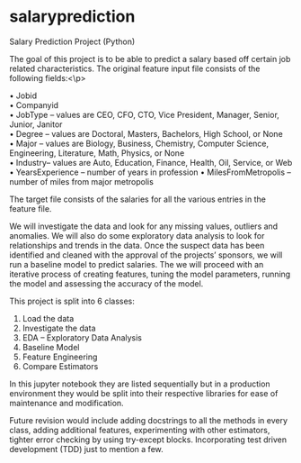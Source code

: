 # salaryprediction
Salary Prediction Project (Python)

<p>The goal of this project is to be able to predict a salary based off certain job related characteristics. The original feature input file consists of the following fields:<\p>

•	Jobid                    
•	Companyid             
•	JobType – values are CEO, CFO, CTO, Vice President, Manager, Senior, Junior, Janitor                
•	Degree – values are Doctoral, Masters, Bachelors, High School, or None             
•	Major – values are Biology, Business, Chemistry, Computer Science, Engineering, Literature, Math, Physics, or None                 
•	Industry– values are Auto, Education, Finance, Health, Oil, Service, or Web
•	YearsExperience – number of years in profession 
•	MilesFromMetropolis – number of miles from major metropolis 

The target file consists of the salaries for all the various entries in the feature file.

We will investigate the data and look for any missing values, outliers and anomalies.  We will also do some exploratory data analysis to look for relationships and trends in the data.  Once the suspect data has been identified and cleaned with the approval of the projects’ sponsors, we will run a baseline model to predict salaries.  The we will proceed with an iterative process of creating features, tuning the model parameters, running the model and assessing the accuracy of the model.

This project is split into 6 classes:

1.	Load the data
2.	Investigate the data
3.	EDA – Exploratory Data Analysis
4.	Baseline Model
5.	Feature Engineering 
6.	Compare Estimators

In this jupyter notebook they are listed sequentially but in a production environment they would be split into their respective libraries for ease of maintenance and modification.

Future revision would include adding docstrings to all the methods in every class, adding additional features, experimenting with other estimators, tighter error checking by using try-except blocks. Incorporating test driven development (TDD) just to mention a few.  

